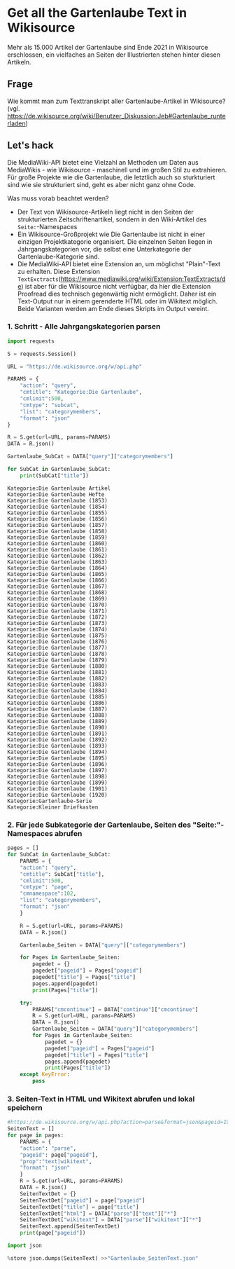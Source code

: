 # Get all the Gartenlaube Text in Wikisource

Mehr als 15.000 Artikel der Gartenlaube sind Ende 2021 in Wikisource erschlossen, ein vielfaches an Seiten der Illustrierten stehen hinter diesen Artikeln. 

## Frage 

Wie kommt man zum Texttranskript aller Gartenlaube-Artikel in Wikisource? (vgl. https://de.wikisource.org/wiki/Benutzer_Diskussion:Jeb#Gartenlaube_runterladen)

## Let's hack

Die MediaWiki-API bietet eine Vielzahl an Methoden um Daten aus MediaWikis - wie Wikisource - maschinell und im großen Stil zu extrahieren. Für große Projekte wie die Gartenlaube, die letztlich auch so sturkturiert sind wie sie strukturiert sind, geht es aber nicht ganz ohne Code. 

Was muss vorab beachtet werden?

* Der Text von Wikisource-Artikeln liegt nicht in den Seiten der strukturierten Zeitschriftenartikel, sondern in den Wiki-Artikel des `Seite:`-Namespaces
* Ein Wikisource-Großprojekt wie Die Gartenlaube ist nicht in einer einzigen Projektkategorie organisiert. Die einzelnen Seiten liegen in Jahrgangskategorien vor, die selbst eine Unterkategorie der Gartenlaube-Kategorie sind.
* Die MediaWiki-API bietet eine Extension an, um möglichst "Plain"-Text zu erhalten. Diese Extension `TextExctracts`(https://www.mediawiki.org/wiki/Extension:TextExtracts/de) ist aber für die Wikisource nicht verfügbar, da hier die Extension Proofread dies technisch gegenwärtig nicht ermöglicht. Daher ist ein Text-Output nur in einem gerenderte HTML oder im Wikitext möglich. Beide Varianten werden am Ende dieses Skripts im Output vereint.

### 1. Schritt - Alle Jahrgangskategorien parsen


```python
import requests

S = requests.Session()

URL = "https://de.wikisource.org/w/api.php"

PARAMS = {
    "action": "query",
    "cmtitle": "Kategorie:Die Gartenlaube",
    "cmlimit":500,
    "cmtype": "subcat",
    "list": "categorymembers",
    "format": "json"
}

R = S.get(url=URL, params=PARAMS)
DATA = R.json()

Gartenlaube_SubCat = DATA["query"]["categorymembers"]

for SubCat in Gartenlaube_SubCat:
    print(SubCat["title"])
```

    Kategorie:Die Gartenlaube Artikel
    Kategorie:Die Gartenlaube Hefte
    Kategorie:Die Gartenlaube (1853)
    Kategorie:Die Gartenlaube (1854)
    Kategorie:Die Gartenlaube (1855)
    Kategorie:Die Gartenlaube (1856)
    Kategorie:Die Gartenlaube (1857)
    Kategorie:Die Gartenlaube (1858)
    Kategorie:Die Gartenlaube (1859)
    Kategorie:Die Gartenlaube (1860)
    Kategorie:Die Gartenlaube (1861)
    Kategorie:Die Gartenlaube (1862)
    Kategorie:Die Gartenlaube (1863)
    Kategorie:Die Gartenlaube (1864)
    Kategorie:Die Gartenlaube (1865)
    Kategorie:Die Gartenlaube (1866)
    Kategorie:Die Gartenlaube (1867)
    Kategorie:Die Gartenlaube (1868)
    Kategorie:Die Gartenlaube (1869)
    Kategorie:Die Gartenlaube (1870)
    Kategorie:Die Gartenlaube (1871)
    Kategorie:Die Gartenlaube (1872)
    Kategorie:Die Gartenlaube (1873)
    Kategorie:Die Gartenlaube (1874)
    Kategorie:Die Gartenlaube (1875)
    Kategorie:Die Gartenlaube (1876)
    Kategorie:Die Gartenlaube (1877)
    Kategorie:Die Gartenlaube (1878)
    Kategorie:Die Gartenlaube (1879)
    Kategorie:Die Gartenlaube (1880)
    Kategorie:Die Gartenlaube (1881)
    Kategorie:Die Gartenlaube (1882)
    Kategorie:Die Gartenlaube (1883)
    Kategorie:Die Gartenlaube (1884)
    Kategorie:Die Gartenlaube (1885)
    Kategorie:Die Gartenlaube (1886)
    Kategorie:Die Gartenlaube (1887)
    Kategorie:Die Gartenlaube (1888)
    Kategorie:Die Gartenlaube (1889)
    Kategorie:Die Gartenlaube (1890)
    Kategorie:Die Gartenlaube (1891)
    Kategorie:Die Gartenlaube (1892)
    Kategorie:Die Gartenlaube (1893)
    Kategorie:Die Gartenlaube (1894)
    Kategorie:Die Gartenlaube (1895)
    Kategorie:Die Gartenlaube (1896)
    Kategorie:Die Gartenlaube (1897)
    Kategorie:Die Gartenlaube (1898)
    Kategorie:Die Gartenlaube (1899)
    Kategorie:Die Gartenlaube (1901)
    Kategorie:Die Gartenlaube (1920)
    Kategorie:Gartenlaube-Serie
    Kategorie:Kleiner Briefkasten


### 2. Für jede Subkategorie der Gartenlaube, Seiten des "Seite:"-Namespaces abrufen


```python
pages = []
for SubCat in Gartenlaube_SubCat:
    PARAMS = {
    "action": "query",
    "cmtitle": SubCat["title"],
    "cmlimit":500,
    "cmtype": "page",
    "cmnamespace":102,
    "list": "categorymembers",
    "format": "json"
    }

    R = S.get(url=URL, params=PARAMS)
    DATA = R.json()

    Gartenlaube_Seiten = DATA["query"]["categorymembers"]

    for Pages in Gartenlaube_Seiten:
        pagedet = {}
        pagedet["pageid"] = Pages["pageid"]
        pagedet["title"] = Pages["title"]
        pages.append(pagedet)
        print(Pages["title"])

    try:
        PARAMS["cmcontinue"] = DATA["continue"]["cmcontinue"]
        R = S.get(url=URL, params=PARAMS)
        DATA = R.json()
        Gartenlaube_Seiten = DATA["query"]["categorymembers"]
        for Pages in Gartenlaube_Seiten:
            pagedet = {}
            pagedet["pageid"] = Pages["pageid"]
            pagedet["title"] = Pages["title"]
            pages.append(pagedet)
            print(Pages["title"])
    except KeyError:
        pass

```


### 3. Seiten-Text in HTML und Wikitext abrufen und lokal speichern


```python
#https://de.wikisource.org/w/api.php?action=parse&format=json&pageid=197745&prop=text%7Cwikitext
SeitenText = []
for page in pages:
    PARAMS = {
    "action": "parse",
    "pageid": page["pageid"],
    "prop":"text|wikitext",
    "format": "json"
    }
    R = S.get(url=URL, params=PARAMS)
    DATA = R.json()
    SeitenTextDet = {}
    SeitenTextDet["pageid"] = page["pageid"]
    SeitenTextDet["title"] = page["title"]
    SeitenTextDet["html"] = DATA["parse"]["text"]["*"]
    SeitenTextDet["wikitext"] = DATA["parse"]["wikitext"]["*"]
    SeitenText.append(SeitenTextDet)
    print(page["pageid"])
```

    
```python
import json

%store json.dumps(SeitenText) >>"Gartenlaube_SeitenText.json"
```

